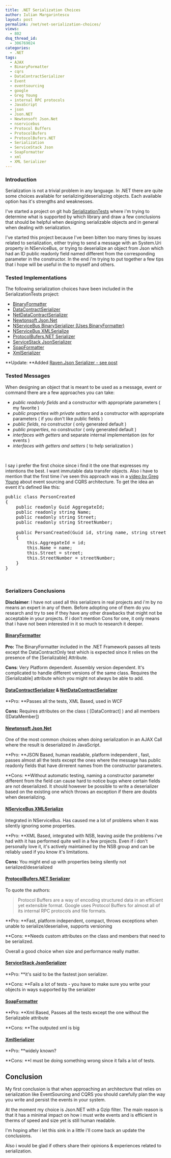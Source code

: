 ```yaml
---
title: .NET Serialization Choices
author: Iulian Margarintescu
layout: post
permalink: /net/net-serialization-choices/
views:
  - 802
dsq_thread_id:
  - 306769024
categories:
  - .NET
tags:
  - AJAX
  - BinaryFormatter
  - cqrs
  - DataContractSerializer
  - Event
  - eventsourcing
  - google
  - Greg Young
  - internal RPC protocols
  - JavaScript
  - json
  - Json.NET
  - Newtonsoft Json.Net
  - nservicebus
  - Protocol Buffers
  - ProtocolBufers
  - ProtocolBufers.NET
  - Serialization
  - ServiceStack Json
  - SoapFormatter
  - xml
  - XML Serializer
---
```

### Introduction

Serialization is not a trivial problem in any language. In .NET there are quite some choices available for serializing/deserializing objects. Each available option has it's strengths and weaknesses.

I've started a project on git hub [SerializationTests][1] where i'm trying to determine what is supported by which library and draw a few conclusions that should be helpful when designing serializable objects and in general when dealing with serialization.

I've started this project because I've been bitten too many times by issues related to serialization, either trying to send a message with an System.Uri property in NServiceBus, or trying to deserialize an object from Json which had an ID public readonly field named different from the corresponding parameter in the constructor.  In the end i'm trying to put together a few tips that i hope will be useful in the to myself and others.

### Tested Implementations

The following serialization choices have been included in the SerializationTests project:

*   [BinaryFormatter][2]
*   [DataContractSerializer][3]
*   [NetDataContractSerializer][4]
*   [Newtonsoft Json.Net][5]
*   [NServiceBus BinarySerializer (Uses BinaryFormatter)][6]
*   [NServiceBus XMLSerialize][6]
*   [ProtocolBufers.NET Serializer][7]
*   [ServiceStack JsonSerializer][8]
*   [SoapFormatter][9]
*   [XmlSerializer][10]

**Update: **Added [Raven.Json Serializer - see post][11]

### Tested Messages

When designing an object that is meant to be used as a message, event or command there are a few approaches you can take:

*   *public readonly fields* and a constructor with appropriate parameters ( my favorite )
*   *public properties with private setters* and a constructor with appropriate parameters ( if you don't like public fields )
*   *public fields*, no constructor ( only generated default )
*   *public properties*, no constructor ( only generated default )
*   *interfaces with getters* and separate internal implementation (ex for events )
*   *interfaces with getters and setters* ( to help serialization )

&nbsp;

I say i prefer the first choice since i find it the one that expresses my intentions the best. I want immutable data transfer objects. Also i have to mention that the first time i've seen this approach was in a [video by Greg Young][12] about event sourcing and CQRS architecture. To get the idea an event it's defined like this:

<pre class="brush:csharp">public class PersonCreated
{
    public readonly Guid AggregateId;
    public readonly string Name;
    public readonly string Street;
    public readonly string StreetNumber;

    public PersonCreated(Guid id, string name, string street, string streetNumber)
    {
        this.AggregateId = id;
        this.Name = name;
        this.Street = street;
        this.StreetNumber = streetNumber;
    }
}</pre>

&nbsp;

### Serializers Conclusions

**Disclaimer**: I have not used all this serializers in real projects and i'm by no means an expert in any of them. Before adopting one of them do you research and try to see if they have any other drawbacks that might not be acceptable in your projects. If i don't mention Cons for one, it only means that i have not been interested in it so much to research it deeper.

#### [BinaryFormatter][2]

**Pro:** The BinaryFormatter included in the .NET Framework passes all tests except the DataContractOnly test which is expected since it relies on the presence of the [Serializable] Attribute.

**Cons**: Very Platform dependent. Assembly version dependent. It's complicated to handle different versions of the same class. Requires the [Serializable] attribute which you might not always be able to add.

#### [DataContractSerializer][3] & [NetDataContractSerializer][4]

**Pro: **Passes all the tests, XML Based, used in WCF

**Cons:** Requires attributes on the class ( [DataContract] ) and all members ([DataMember])

#### [Newtonsoft Json.Net][5]

One of the most common choices when doing serialization in an AJAX Call where the result is deserialized in JavaScript.

**Pro: **JSON Based, human readable, platform independent , fast, passes almost all the tests except the ones where the message has public readonly fields that have dirrerent names from the constructor parameters.

**Cons: **Without automatic testing, naming a constructor parameter different from the field can cause hard to notice bugs where certain fields are not deserialized. It should however be possible to write a deserializer based on the existing one which throws an exception if there are doubts when deserializing.

#### [NServiceBus XMLSerialize][6]

Integrated in NServiceBus. Has caused me a lot of problems when it was silently ignoring some properties.

**Pro: **XML Based, integrated with NSB, leaving aside the problems i've had with it has performed quite well in a few projects. Even if i don't personally love it, it's actively maintained  by the NSB group and can be reliably used if you know it's limitations.

**Cons:** You might end up with properties being silently not serialized/deserialized

#### [ProtocolBufers.NET Serializer][7]

To quote the authors:

> Protocol Buffers are a way of encoding structured data in an efficient yet extensible format. Google uses Protocol Buffers for almost all of its internal RPC protocols and file formats.

**Pro: **Fast, platform independent, compact, throws exceptions when unable to serialize/deserialive, supports versioning

**Cons: **Needs custom attributes on the class and members that need to be serialized.

Overall a good choice when size and performance really matter.

#### [ServiceStack JsonSerializer][8]

**Pro: **it's said to be the fastest json serializer.

**Cons: **Fails a lot of tests - you have to make sure you write your objects in ways supported by the serializer

#### [SoapFormatter][9]

**Pro: **Xml Based, Passes all the tests except the one without the Serializable attribute

**Cons: **The outputed xml is big

#### [XmlSerializer][10]

**Pro: **widely known?

**Cons: **I must be doing something wrong since it fails a lot of tests.

## Conclusion

My first conclusion is that when approaching an architecture that relies on serialization like EventSourcing and CQRS you should carefully plan the way you write and persist the events in your system.

At the moment my choice is Json.NET with a Gzip filter. The main reason is that it has a minimal impact on how i must write events and is efficient in therms of speed and size yet is still human readable.

I'm hoping after i let this sink in a little i'll come back an update the conclusions.

Also i would be glad if others share their opinions & experiences related to serialization.

 [1]: https://github.com/etishor/SerializationTests "Serialization Tests"
 [2]: http://msdn.microsoft.com/en-us/library/system.runtime.serialization.formatters.binary.binaryformatter.aspx
 [3]: http://msdn.microsoft.com/en-us/library/system.runtime.serialization.datacontractserializer.aspx
 [4]: http://msdn.microsoft.com/en-us/library/system.runtime.serialization.netdatacontractserializer.aspx
 [5]: http://json.codeplex.com/
 [6]: https://github.com/NServiceBus/NServiceBus
 [7]: http://code.google.com/p/protobuf-net/
 [8]: https://github.com/ServiceStack/ServiceStack.Text
 [9]: http://msdn.microsoft.com/en-us/library/system.runtime.serialization.formatters.soap.soapformatter.aspx
 [10]: http://msdn.microsoft.com/en-us/library/system.xml.serialization.xmlserializer.aspx
 [11]: http://www.erata.net/net/net-serialization-choices-raven-json/ "Raven Json"
 [12]: http://www.viddler.com/explore/GregYoung/videos/8/ "CQRS Class"
